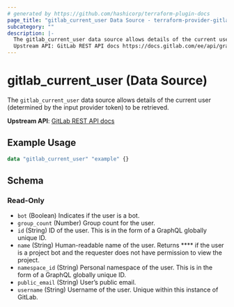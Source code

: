 ```yaml
---
# generated by https://github.com/hashicorp/terraform-plugin-docs
page_title: "gitlab_current_user Data Source - terraform-provider-gitlab"
subcategory: ""
description: |-
  The gitlab_current_user data source allows details of the current user (determined by the input provider token) to be retrieved.
  Upstream API: GitLab REST API docs https://docs.gitlab.com/ee/api/graphql/reference/index.html#querycurrentuser
---
```


# gitlab_current_user (Data Source)

The `gitlab_current_user` data source allows details of the current user (determined by the input provider token) to be retrieved.

**Upstream API**: [GitLab REST API docs](https://docs.gitlab.com/ee/api/graphql/reference/index.html#querycurrentuser)

## Example Usage

```terraform
data "gitlab_current_user" "example" {}
```

<!-- schema generated by tfplugindocs -->
## Schema

### Read-Only

- `bot` (Boolean) Indicates if the user is a bot.
- `group_count` (Number) Group count for the user.
- `id` (String) ID of the user. This is in the form of a GraphQL globally unique ID.
- `name` (String) Human-readable name of the user. Returns **** if the user is a project bot and the requester does not have permission to view the project.
- `namespace_id` (String) Personal namespace of the user. This is in the form of a GraphQL globally unique ID.
- `public_email` (String) User’s public email.
- `username` (String) Username of the user. Unique within this instance of GitLab.


